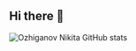 ## Hi there 👋
![Ozhiganov Nikita GitHub stats](https://github-readme-stats.vercel.app/api?username=variableni&show_icons=true&theme=radical)
<!--
**VariableNi/VariableNi** is a ✨ _special_ ✨ repository because its `README.md` (this file) appears on your GitHub profile.

Here are some ideas to get you started:

- 🔭 I’m currently working on ...
- 🌱 I’m currently learning ...
- 👯 I’m looking to collaborate on ...
- 🤔 I’m looking for help with ...
- 💬 Ask me about ...
- 📫 How to reach me: ...
- 😄 Pronouns: ...
- ⚡ Fun fact: ...
-->
